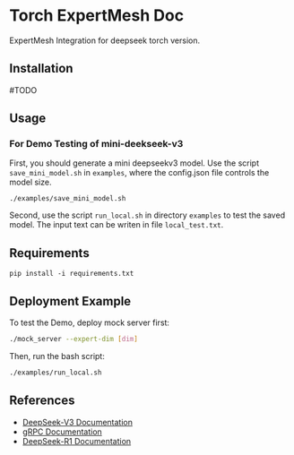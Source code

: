 # Torch ExpertMesh Doc

ExpertMesh Integration for deepseek torch version.

## Installation

#TODO

## Usage

### For Demo Testing of mini-deekseek-v3

First, you should generate a mini deepseekv3 model. Use the script `save_mini_model.sh` in `examples`, where the config.json file controls the model size.
```
./examples/save_mini_model.sh
```

Second, use the script `run_local.sh` in directory `examples` to test the saved model. The input text can be writen in file `local_test.txt`.

## Requirements

```
pip install -i requirements.txt
```

## Deployment Example

To test the Demo, deploy mock server first:
```bash
./mock_server --expert-dim [dim]
```
Then, run the bash script:
```bash
./examples/run_local.sh
```

## References

- [DeepSeek-V3 Documentation](https://github.com/deepseek-ai/DeepSeek-V3)
- [gRPC Documentation](https://grpc.io/docs/languages/python/)
- [DeepSeek-R1 Documentation](https://github.com/deepseek-ai/DeepSeek-R1)